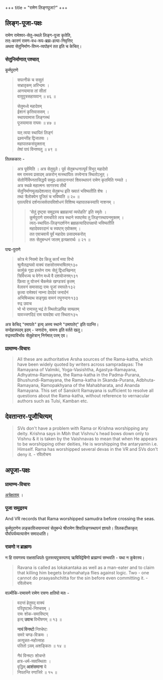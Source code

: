 +++
title = "रामेण लिङ्गपूजा?"
+++

## लिङ्ग-पूजा-पक्षः
रामेण रामेश्वर-सेतु-स्थले लिङ्ग-पूजा कृतेति,  
तत्-कारणं रावण-वध-रूप-ब्रह्म-हत्या-निवृत्तिर्  
अथवा सेतुनिर्माण-विघ्न-व्यपोहनं तत 
इति च केचित्। 

### सेतुनिर्माणात् पश्चात्
कूर्मपुराणे 

> सपत्नीकं च ससुतं  
सभ्रातृकम् अरिन्दमः ।  
आनयामास तां सीतां  
वायुपुत्रसहायवान् ॥ ४६ ॥
> 
> सेतुमध्ये महादेवम्  
ईशानं कृत्तिवाससम् ।  
स्थापयामास लिङ्गस्थं  
पूजयामास राघवः ॥ ४७ ॥
> 
> यत् त्वया स्थापितं लिङ्गं  
द्रक्ष्यन्तीह द्विजातयः ।  
महापातकसंयुक्तास्  
तेषां पापं विनश्यतु ॥ ४९ ॥



तिलककारः -

>अत्र पूर्वमिति । अत्र सेतुमूले। पूर्व सेतुबन्धनात्पूर्वं विभुर् महादेवो  
मम रामस्य प्रसादम् अकरोन् मत्स्थापितः तत्त्वेनात्र स्थितोऽभूत् ।  
सेतोर्निर्विघ्नतासिद्ध्यै समुद्र-प्रसादानन्तरं शिवस्थापनं रामेण कृतमिति गम्यते ।  
अत्र स्थळे महात्मनः सागरस्य तीर्थे  
सेतुनिर्माणमूलप्रदेशत्वात् सेतुबन्ध इति ख्यातं भविष्यतीति शेषः ।  
तथा त्रैलोक्येन पूजितं च भविष्यति ॥ २० ॥  
एतत्पवित्रं दर्शनात्सर्वपापविशोधनं विशिष्य महापातकस्यापि नाशनम् ।  
> 
> > 'सेतुं दृष्ट्वा समुद्रस्य ब्रह्महत्यां व्यपोहति' इति स्मृतेः ।  
> कूर्मपुराणे रामचरिते त्वत्र स्थाने स्पष्टमेव तु लिङ्गस्थापनमुक्तम् ।  
> त्वत्-स्थापित-लिङ्गदर्शनेन ब्रह्महत्यादिपापक्षयो भविष्यतीति  
> महादेववरदानं च स्पष्टम् एवोक्तम् ।  
> तत एवाचवायें पूर्वं महादेवः प्रसादमकरोत्  
> ततः सेतुबन्धनं जातम् इत्यक्षरार्थः ॥ २१ ॥  

पाद्म-पुराणे 

> कोत्र मे नियमो देव किन्नु कार्यं मया विभो  
श्रुत्वैतद्राघवो वाक्यं राक्षसोत्तमभाषितम्१३०  
कार्मुकं गृह्य हस्तेन रामः सेतुं द्विधाच्छिनत्  
त्रिर्विभज्य च वेगेन मध्ये वै दशयोजनम्१३१  
छित्वा तु योजनं चैकमेकं खण्डत्रयं कृतम्  
वेलावनं समासाद्य रामः पूजां रमापतेः१३२  
कृत्वा रामेश्वरं नाम्ना देवदेवं जनार्दनं  
अभिषिच्याथ सङ्गृह्य वामनं रघुनन्दनः१३३  
रुद्र उवाच  
भो भो रामास्तु भद्रं ते स्थितोऽहमिह साम्प्रतम्  
यावज्जगदिदं राम यावदेषा धरा स्थिता१३५  

अत्र केचिद् "रमापतेः" इत्य् अस्य स्थाने "उमापतेर्" इति पठन्ति।  
सन्देहास्पदम् इदम् - जनार्दनः, वामनः इति वर्तते खलु।  
रुद्रस्याविर्भावः सेतुक्षेत्रान् निर्गमात् परम् एव। 

### प्रामाण्य-विचारः
> All these are authoritative Arsha sources of the Rama-katha, which have been widely quoted by writers across sampradayas: The Ramayana of Valmiki, Yoga-Vasishtha, Agastya-Ramayana, Adhyatma-Ramayana, the Rama-katha in the Padma-Purana, Bhushundi-Ramayana, the Rama-katha in Skanda-Purana, Adbhuta-Ramayana, Ramopakhyana of the Mahabharata, and Ananda Ramayana. This set of Sanskrit Ramayana is sufficient to resolve all questions about the Rama-katha, without reference to vernacular authors such as Tulsi, Kamban etc. 




## देवतान्तर-पूजौचित्यम्
> SVs don't have a problem with Rama or Krishna worshipping any deity. Krishna says in Mbh that Vishnu's head bows down only to Vishnu & it is taken by the Vaishnavas to mean that when He appears to be worshipping other deities, He is worshipping the antaryamin i.e. Himself. Rama has worshipped several devas in the VR and SVs don't deny it. - रविलोचनः

## अपूजा-पक्षः
### प्रामाण्य-विचारः
[अत्रेक्षताम्](/AgamaH/AryaH/hinduism/sAmya-vaiShamye/bases/speculation/internal-contradictions/authority-contests/) । 

### पूजा समुद्रस्य
And VR records that Rama worshipped samudra before crossing the seas. 

कूर्मपुराणेन लङ्काविजयानन्तरं सेतुबन्धे श्रीरामेण शिवलिङ्गस्थापनं ज्ञायते। तिलकटीकाकृत् पौर्वापर्यव्यत्यासेन समादधाति।

### रावणो न ब्राह्मणः
न हि रावणस्य राक्षसाधिपतेः पुलस्त्यपुत्रस्याप्य् ऋषिविद्वेषिणो ब्राह्मण्यं सम्भवति - यथा न कुबेरस्य। 

>  Ravana is called as lokakantaka as well as a man-eater  and to claim that killing him begets brahmahatya flies against logic.  Two - one cannot do praayashchitta for the sin before even committing it. - रविलोचनः

वाल्मीकि-रामायणे रामेण रावणः क्षतियो मतः -

> वदन्तं हेतुमद् वाक्यं  
परिदृष्टार्थ-निश्चयम् ।  
रामः शोक-समाविष्टम्  
इत्य् **उवाच** विभीषणम् ॥ १३ ॥
>
> **नायं विनष्टो** निश्चेष्टः  
समरे चण्ड-विक्रमः ।  
अत्युन्नत-महोत्साहः  
पतितो ऽयम् अशङ्कितः ॥ १४ ॥
>
> नैवं विनष्टाः शोचन्ते  
क्षत्र-धर्म-व्यवस्थिताः ।  
वृद्धिम् **आशंसमाना** ये  
निपतन्ति रणाजिरे ॥ १५ ॥


